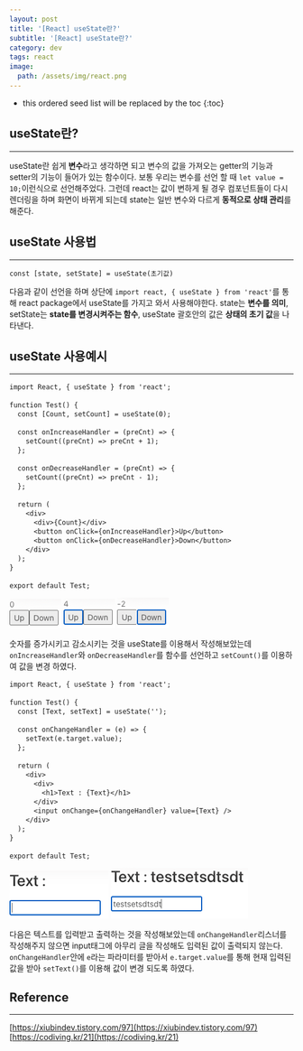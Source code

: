 ```yaml
---
layout: post
title: '[React] useState란?'
subtitle: '[React] useState란?'
category: dev
tags: react
image:
  path: /assets/img/react.png
---
```


<!-- prettier-ignore -->
* this ordered seed list will be replaced by the toc 
{:toc}

## useState란?

---

useState란 쉽게 **변수**라고 생각하면 되고 변수의 값을 가져오는 getter의 기능과 setter의 기능이 들어가 있는 함수이다. 보통 우리는 변수를 선언 할 때 `let value = 10;`이런식으로 선언해주었다. 그런데 react는 값이 변하게 될 경우 컴포넌트들이 다시 렌더링을 하며 화면이 바뀌게 되는데 state는 일반 변수와 다르게 **동적으로 상태 관리**를 해준다.

## useState 사용법

---

```
const [state, setState] = useState(초기값)
```

다음과 같이 선언을 하며 상단에 `import react, { useState } from 'react'`를 통해 react package에서 useState를 가지고 와서 사용해야한다. state는 **변수를 의미**, setState는 **state를 변경시켜주는 함수**, useState 괄호안의 값은 **상태의 초기 값**을 나타낸다.

## useState 사용예시

---

```
import React, { useState } from 'react';

function Test() {
  const [Count, setCount] = useState(0);

  const onIncreaseHandler = (preCnt) => {
    setCount((preCnt) => preCnt + 1);
  };

  const onDecreaseHandler = (preCnt) => {
    setCount((preCnt) => preCnt - 1);
  };

  return (
    <div>
      <div>{Count}</div>
      <button onClick={onIncreaseHandler}>Up</button>
      <button onClick={onDecreaseHandler}>Down</button>
    </div>
  );
}

export default Test;
```

![useState_example](/assets/img/development/2022/10/25/useState_example.png)
![useState_up](/assets/img/development/2022/10/25/useState_up.png)
![useState_down](/assets/img/development/2022/10/25/useState_down.png)

숫자를 증가시키고 감소시키는 것을 useState를 이용해서 작성해보았는데 `onIncreaseHandler`와 `onDecreaseHandler`를 함수를 선언하고 `setCount()`를 이용하여 값을 변경 하였다.

```
import React, { useState } from 'react';

function Test() {
  const [Text, setText] = useState('');

  const onChangeHandler = (e) => {
    setText(e.target.value);
  };

  return (
    <div>
      <div>
        <h1>Text : {Text}</h1>
      </div>
      <input onChange={onChangeHandler} value={Text} />
    </div>
  );
}

export default Test;
```

![useState_text](/assets/img/development/2022/10/25/useState_text.png)
![useState_text_change](/assets/img/development/2022/10/25/useState_text_change.png)

다음은 텍스트를 입력받고 출력하는 것을 작성해보았는데 `onChangeHandler`리스너를 작성해주지 않으면 input태그에 아무리 글을 작성해도 입력된 값이 출력되지 않는다. `onChangeHandler`안에 `e`라는 파라미터를 받아서 `e.target.value`를 통해 현재 입력된 값을 받아 `setText()`를 이용해 값이 변경 되도록 하였다.

## Reference

---

[https://xiubindev.tistory.com/97](https://xiubindev.tistory.com/97)  
[https://codiving.kr/21](https://codiving.kr/21)
